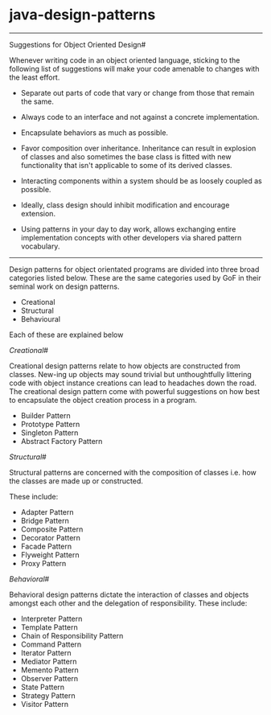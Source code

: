 # java-design-patterns

-------------------------------------------------------------------------------------------------------------------

Suggestions for Object Oriented Design#

Whenever writing code in an object oriented language, sticking to the following list of suggestions will make 
your code amenable to changes with the least effort.

- Separate out parts of code that vary or change from those that remain the same.

- Always code to an interface and not against a concrete implementation.

- Encapsulate behaviors as much as possible.

- Favor composition over inheritance. Inheritance can result in explosion of classes and also sometimes the base 
class is fitted with new functionality that isn't applicable to some of its derived classes.

- Interacting components within a system should be as loosely coupled as possible.

- Ideally, class design should inhibit modification and encourage extension.

- Using patterns in your day to day work, allows exchanging entire implementation concepts with other developers
 via shared pattern vocabulary.
 
 ---------------------------------------------------------------------------------------------------------------------
 
Design patterns for object orientated programs are divided into three broad categories listed below. 
These are the same categories used by GoF in their seminal work on design patterns.

- Creational
- Structural
- Behavioural

Each of these are explained below

*Creational*#

Creational design patterns relate to how objects are constructed from classes. New-ing up objects may 
sound trivial but unthoughtfully littering code with object instance creations can lead to headaches down 
the road. The creational design pattern come with powerful suggestions on how best to encapsulate the object 
creation process in a program.

- Builder Pattern
- Prototype Pattern
- Singleton Pattern
- Abstract Factory Pattern

*Structural*#

Structural patterns are concerned with the composition of classes i.e. how the classes are made up or constructed. 

These include:

- Adapter Pattern
- Bridge Pattern
- Composite Pattern
- Decorator Pattern
- Facade Pattern
- Flyweight Pattern
- Proxy Pattern

*Behavioral*#

Behavioral design patterns dictate the interaction of classes and objects amongst each other and the 
delegation of responsibility. These include:

- Interpreter Pattern
- Template Pattern
- Chain of Responsibility Pattern
- Command Pattern
- Iterator Pattern
- Mediator Pattern
- Memento Pattern
- Observer Pattern
- State Pattern
- Strategy Pattern
- Visitor Pattern
